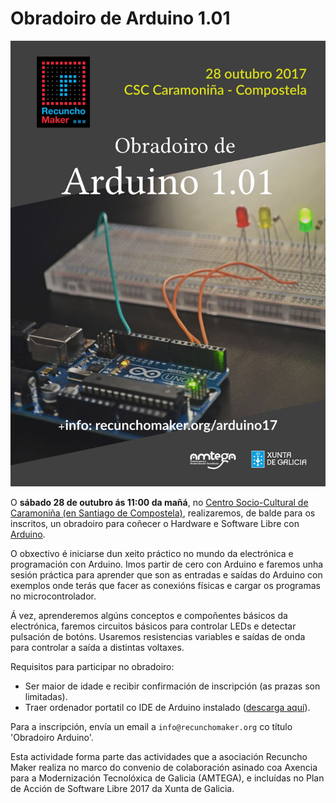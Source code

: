 # Obradoiro de Arduino 1.01

![Cartel](https://raw.githubusercontent.com/RecunchoMaker/recunchomaker.github.io/master/obradoiros/arduino17/CartazArduino-web.jpg)

O __sábado 28 de outubro ás 11:00 da mañá__, no [Centro Socio-Cultural de Caramoniña (en Santiago de Compostela)](http://www.openstreetmap.org/way/401315389#map=18/42.88427/-8.53834), 
realizaremos, de balde para os inscritos, un obradoiro para coñecer o Hardware e Software Libre con [Arduino](https://vimeo.com/18390711).

O obxectivo é iniciarse dun xeito práctico no mundo da electrónica e programación con Arduino. Imos partir de cero con Arduino e 
faremos unha sesión práctica para aprender que son as entradas e saídas do Arduino con exemplos onde terás que facer as
conexións físicas e cargar os programas no microcontrolador. 

Á vez, aprenderemos algúns conceptos e compoñentes básicos da electrónica, faremos circuitos básicos para controlar
LEDs e detectar pulsación de botóns. Usaremos resistencias variables e saídas de onda para controlar a saída a distintas voltaxes.

Requisitos para participar no obradoiro:
- Ser maior de idade e recibir confirmación de inscripción (as prazas son limitadas).
- Traer ordenador portatil co IDE de Arduino instalado ([descarga aquí](https://www.arduino.cc/en/Main/Software)).

Para a inscripción, envía un email a ``info@recunchomaker.org`` co título 'Obradoiro Arduino'.

Esta actividade forma parte das actividades que a asociación Recuncho Maker realiza no marco do convenio de colaboración asinado 
coa Axencia para a Modernización Tecnolóxica de Galicia (AMTEGA), e incluídas no Plan de Acción de Software Libre 2017 da 
Xunta de Galicia.

